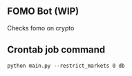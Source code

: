 ## FOMO Bot (WIP)
Checks fomo on crypto


## Crontab job command
`python main.py --restrict_markets 0 db`